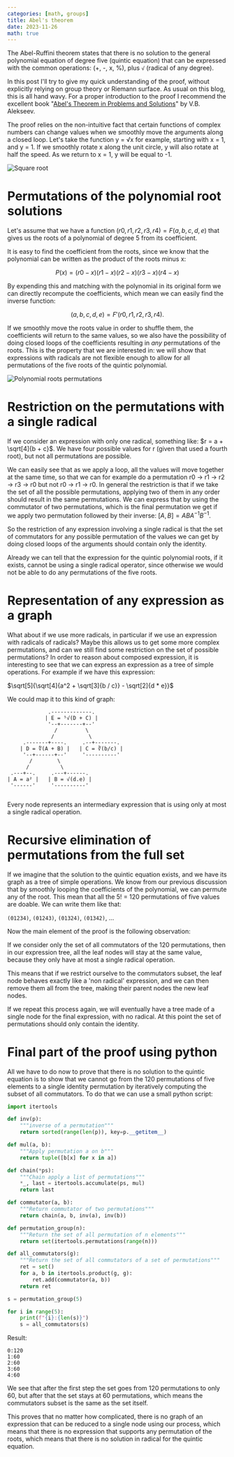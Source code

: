 ```yaml
---
categories: [math, groups]
title: Abel's theorem
date: 2023-11-26
math: true
---
```



The Abel-Ruffini theorem states that there is no solution to the general
polynomial equation of degree five (quintic equation) that can be expressed
with the common operations: (+, -, x, %), plus `√` (radical of any degree).

In this post I'll try to give my quick understanding of the proof, without
explicitly relying on group theory or Riemann surface.  As usual on this blog,
this is all hand wavy.  For a proper introduction to the proof I recommend the
excellent book "[Abel's Theorem in Problems and Solutions]" by V.B. Alekseev.

The proof relies on the non-intuitive fact that certain functions of complex
numbers can change values when we smoothly move the arguments along a closed
loop.  Let's take the function y = √x for example, starting with x = 1,
and y = 1.  If we smoothly rotate x along the unit circle, y will also rotate
at half the speed.  As we return to x = 1, y will be equal to -1.

![Square root](/imgs/abel-0.png)

# Permutations of the polynomial root solutions

Let's assume that we have a function $(r0, r1, r2, r3, r4) = F(a, b, c, d, e)$
that gives us the roots of a polynomial of degree 5 from its coefficient.

It is easy to find the coefficient from the roots, since we know that the
polynomial can be written as the product of the roots minus x:

$$
    P(x) = (r0 - x)(r1 - x)(r2 - x)(r3 - x)(r4 - x)
$$

By expending this and matching with the polynomial in its original form we
can directly recompute the coefficients, which mean we can easily find the
inverse function:

$$
    (a, b, c, d, e) = F'(r0, r1, r2, r3, r4).
$$

If we smoothly move the roots value in order to shuffle them, the coefficients
will return to the same values, so we also have the possibility of
doing closed loops of the coefficients resulting in *any* permutations of the
roots.  This is the property that we are interested in: we will show
that expressions with radicals are not flexible enough to allow for all
permutations of the five roots of the quintic polynomial.

![Polynomial roots permutations](/imgs/abel-1.png)

# Restriction on the permutations with a single radical

If we consider an expression with only one radical, something like:
$r = a + \sqrt[4]{b + c}$.  We have four possible values for r (given that used
a fourth root), but not all permutations are possible.

We can easily see that as we apply a loop, all the values will move
together at the same time, so that we can for
example do a permutation r0 → r1 → r2 → r3 → r0 but not
r0 → r1 → r0.  In general the restriction is that if we take the set
of all the possible permutations, applying two of them in any order should
result in the same permutations.  We can express that by using the
commutator of two permutations, which is the final permutation we get
if we apply two permutation followed by their inverse:
$[A, B] = A B A^{-1} B^{-1}$.

So the restriction of any expression involving a single radical is that the
set of commutators for any possible permutation of the values we can get by
doing closed loops of the arguments should contain only the identity.

Already we can tell that the expression for the quintic polynomial roots,
if it exists, cannot be using a single radical operator, since otherwise
we would not be able to do any permutations of the five roots.

# Representation of any expression as a graph

What about if we use more radicals, in particular if we use an expression with
radicals of radicals?  Maybe this allows us to get some more complex
permutations, and can we still find some restriction on the set of possible
permutations?  In order to reason about composed expression, it is interesting
to see that we can express an expression as a tree of simple
operations.  For example if we have this expression:

$\sqrt[5]{\sqrt[4]{a^2 + \sqrt[3]{b / c}} - \sqrt[2]{d * e}}$

We could map it to this kind of graph:

```goat
             .-------------.                                                
            | E = ⁵√(D + C) |                                               
             '--+-------+--'                                                
               /         \                                              
              /           \                                                 
     .-------+----.     .--+-------.                                              
    | D = ∜(A + B) |   | C = ∛(b/c) |                                           
     '--+------+--'     '----------'                                             
       /        \                                               
      /          \                                              
 .---+--.     .---+------.                                                      
| A = a² |   | B = √(d.e) |                                                     
 '------'     '----------'                                                      
                                                                             
```                                                 

Every node represents an intermediary expression that is using only at most
a single radical operation.


# Recursive elimination of permutations from the full set

If we imagine that the solution to the quintic equation exists, and we
have its graph as a tree of simple operations.  We know from our previous
discussion that by smoothly looping the coefficients of the polynomial, we
can permute any of the root.  This mean that all the 5! = 120
permutations of five values are doable.  We can write them like that:

`(01234)`, `(01243)`, `(01324)`, `(01342)`, ...

Now the main element of the proof is the following observation:

If we consider only the set of all commutators of the 120 permutations,
then in our expression tree, all the leaf nodes will stay at the same value,
because they only have at most a single radical operation.

This means that if we restrict ourselve to the commutators subset, the leaf
node behaves exactly like a 'non radical' expression, and we can then remove
them all from the tree, making their parent nodes the new leaf nodes.

If we repeat this process again, we will eventually have a tree made of
a single node for the final expression, with no radical.  At this point
the set of permutations should only contain the identity.


# Final part of the proof using python

All we have to do now to prove that there is no solution to the quintic
equation is to show that we cannot go from the 120 permutations of five
elements to a single identity permutation by iteratively computing the
subset of all commutators.  To do that we can use a small python script:

```python
import itertools

def inv(p):
    """inverse of a permutation"""
    return sorted(range(len(p)), key=p.__getitem__)

def mul(a, b):
    """Apply permutation a on b"""
    return tuple([b[x] for x in a])

def chain(*ps):
    """Chain apply a list of permutations"""
    *_, last = itertools.accumulate(ps, mul)
    return last

def commutator(a, b):
    """Return commutator of two permutations"""
    return chain(a, b, inv(a), inv(b))

def permutation_group(n):
    """Return the set of all permutation of n elements"""
    return set(itertools.permutations(range(n)))

def all_commutators(g):
    """Return the set of all commutators of a set of permutations"""
    ret = set()
    for a, b in itertools.product(g, g):
        ret.add(commutator(a, b))
    return ret

s = permutation_group(5)

for i in range(5):
    print(f"{i}:{len(s)}")
    s = all_commutators(s)
```

Result:

```
0:120
1:60
2:60
3:60
4:60
```

We see that after the first step the set goes from 120 permutations to
only 60, but after that the set stays at 60 permutations, which means the
commutators subset is the same as the set itself.

This proves that no matter how complicated, there is no graph of an expression
that can be reduced to a single node using our process, which means that there
is no expression that supports any permutation of the roots, which means that
there is no solution in radical for the quintic equation.

[Abel's Theorem in Problems and Solutions]: https://www.maths.ed.ac.uk/~v1ranick/papers/abel.pdf
